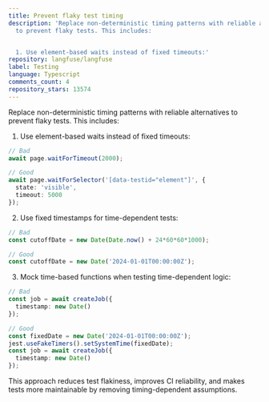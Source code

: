 ```yaml
---
title: Prevent flaky test timing
description: 'Replace non-deterministic timing patterns with reliable alternatives
  to prevent flaky tests. This includes:


  1. Use element-based waits instead of fixed timeouts:'
repository: langfuse/langfuse
label: Testing
language: Typescript
comments_count: 4
repository_stars: 13574
---
```


Replace non-deterministic timing patterns with reliable alternatives to prevent flaky tests. This includes:

1. Use element-based waits instead of fixed timeouts:
```typescript
// Bad
await page.waitForTimeout(2000);

// Good
await page.waitForSelector('[data-testid="element"]', { 
  state: 'visible',
  timeout: 5000 
});
```

2. Use fixed timestamps for time-dependent tests:
```typescript
// Bad
const cutoffDate = new Date(Date.now() + 24*60*60*1000);

// Good
const cutoffDate = new Date('2024-01-01T00:00:00Z');
```

3. Mock time-based functions when testing time-dependent logic:
```typescript
// Bad
const job = await createJob({ 
  timestamp: new Date() 
});

// Good
const fixedDate = new Date('2024-01-01T00:00:00Z');
jest.useFakeTimers().setSystemTime(fixedDate);
const job = await createJob({ 
  timestamp: new Date() 
});
```

This approach reduces test flakiness, improves CI reliability, and makes tests more maintainable by removing timing-dependent assumptions.